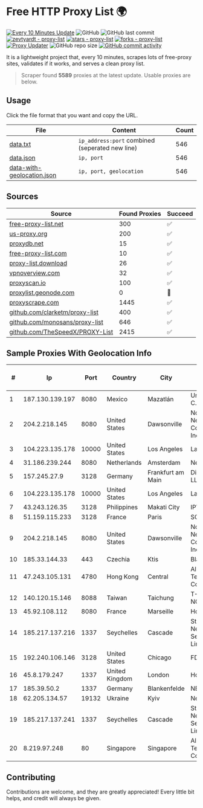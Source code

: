 
# Free HTTP Proxy List 🌍

[![Every 10 Minutes Update](https://github.com/mertguvencli/http-proxy-list/actions/workflows/main.yml/badge.svg?branch=main)](https://github.com/mertguvencli/http-proxy-list/actions/workflows/main.yml)
![GitHub](https://img.shields.io/github/license/mertguvencli/http-proxy-list)
![GitHub last commit](https://img.shields.io/github/last-commit/mertguvencli/http-proxy-list)
[![zevtyardt - proxy-list](https://img.shields.io/static/v1?label=zevtyardt&message=proxy-list&color=blue&logo=github)](https://github.com/zevtyardt/proxy-list "Go to GitHub repo")
[![stars - proxy-list](https://img.shields.io/github/stars/zevtyardt/proxy-list?style=social)](https://github.com/zevtyardt/proxy-list)
[![forks - proxy-list](https://img.shields.io/github/forks/zevtyardt/proxy-list?style=social)](https://github.com/zevtyardt/proxy-list)
[![Proxy Updater](https://github.com/zevtyardt/proxy-list/workflows/Proxy%20Updater/badge.svg)](https://github.com/zevtyardt/proxy-list/actions?query=workflow:"Proxy+Updater")
![GitHub repo size](https://img.shields.io/github/repo-size/zevtyardt/proxy-list)
[![GitHub commit activity](https://img.shields.io/github/commit-activity/m/zevtyardt/proxy-list?logo=commits)](https://github.com/zevtyardt/proxy-list/commits/main)

It is a lightweight project that, every 10 minutes, scrapes lots of free-proxy sites, validates if it works, and serves a clean proxy list.

> Scraper found **5589** proxies at the latest update. Usable proxies are below.

## Usage

Click the file format that you want and copy the URL.

|File|Content|Count|
|----|-------|-----|
|[data.txt](https://raw.githubusercontent.com/mertguvencli/http-proxy-list/main/proxy-list/data.txt)|`ip_address:port` combined (seperated new line)|546|
|[data.json](https://raw.githubusercontent.com/mertguvencli/http-proxy-list/main/proxy-list/data.json)|`ip, port`|546|
|[data-with-geolocation.json](https://raw.githubusercontent.com/mertguvencli/http-proxy-list/main/proxy-list/data-with-geolocation.json)|`ip, port, geolocation`|546|

## Sources

|Source|Found Proxies|Succeed|
|------|-------------|-------|
|[free-proxy-list.net](https://free-proxy-list.net)|300|✅|
|[us-proxy.org](https://www.us-proxy.org)|200|✅|
|[proxydb.net](http://proxydb.net)|15|✅|
|[free-proxy-list.com](https://free-proxy-list.com/?page=&port=&type%5B%5D=http&type%5B%5D=https&up_time=0&search=Search)|10|✅|
|[proxy-list.download](https://www.proxy-list.download/HTTP)|26|✅|
|[vpnoverview.com](https://vpnoverview.com/privacy/anonymous-browsing/free-proxy-servers)|32|✅|
|[proxyscan.io](https://www.proxyscan.io)|100|✅|
|[proxylist.geonode.com](https://proxylist.geonode.com/api/proxy-list?limit=300&page=1&sort_by=lastChecked&sort_type=desc&protocols=http,https)|0|🚫|
|[proxyscrape.com](https://api.proxyscrape.com/v2/?request=displayproxies&protocol=http&timeout=10000&country=all&ssl=all&anonymity=all)|1445|✅|
|[github.com/clarketm/proxy-list](https://raw.githubusercontent.com/clarketm/proxy-list/master/proxy-list-raw.txt)|400|✅|
|[github.com/monosans/proxy-list](https://raw.githubusercontent.com/monosans/proxy-list/main/proxies/http.txt)|646|✅|
|[github.com/TheSpeedX/PROXY-List](https://raw.githubusercontent.com/TheSpeedX/PROXY-List/master/http.txt)|2415|✅|


## Sample Proxies With Geolocation Info

|#|Ip|Port|Country|City|Internet Service Provider|
|-|--|----|-------|----|-------------------------|
|1|187.130.139.197|8080|Mexico|Mazatlán|Uninet S.A. de C.V.|
|2|204.2.218.145|8080|United States|Dawsonville|North Georgia Network Cooperative, Inc.|
|3|104.223.135.178|10000|United States|Los Angeles|LayerHost|
|4|31.186.239.244|8080|Netherlands|Amsterdam|NetSkope Inc|
|5|157.245.27.9|3128|Germany|Frankfurt am Main|DigitalOcean, LLC|
|6|104.223.135.178|10000|United States|Los Angeles|LayerHost|
|7|43.243.126.35|3128|Philippines|Makati City|IPVG|
|8|51.159.115.233|3128|France|Paris|SCALEWAY|
|9|204.2.218.145|8080|United States|Dawsonville|North Georgia Network Cooperative, Inc.|
|10|185.33.144.33|443|Czechia|Ktis|BlazeArts Kft|
|11|47.243.105.131|4780|Hong Kong|Central|Alibaba (US) Technology Co., Ltd.|
|12|140.120.15.146|8088|Taiwan|Taichung|T-NCHU.EDU.TW|
|13|45.92.108.112|8080|France|Marseille|Hosteur SAS|
|14|185.217.137.216|1337|Seychelles|Cascade|Stallion Network Services Limited|
|15|192.240.106.146|3128|United States|Chicago|FDCservers.net|
|16|45.8.179.247|1337|United Kingdom|London|Hostland LLC|
|17|185.39.50.2|1337|Germany|Blankenfelde|NETZNUTZ|
|18|62.205.134.57|19132|Ukraine|Kyiv|NetAssist|
|19|185.217.137.241|1337|Seychelles|Cascade|Stallion Network Services Limited|
|20|8.219.97.248|80|Singapore|Singapore|Alibaba (US) Technology Co., Ltd.|



## Contributing

Contributions are welcome, and they are greatly appreciated! Every
little bit helps, and credit will always be given.

